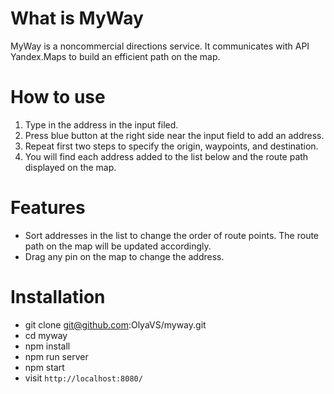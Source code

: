 # What is MyWay

MyWay is a noncommercial directions service. 
It communicates with API Yandex.Maps to build an efficient path on the map.

# How to use

1) Type in the address in the input filed.
2) Press blue button at the right side near the input field to add an address.
3) Repeat first two steps to specify the origin, waypoints, and destination.
3) You will find each address added to the list below and the route path displayed on the map.

# Features

- Sort addresses in the list to change the order of route points. 
The route path on the map will be updated accordingly.
- Drag any pin on the map to change the address. 


# Installation
* git clone git@github.com:OlyaVS/myway.git
* cd myway
* npm install
* npm run server
* npm start
* visit `http://localhost:8080/` 
